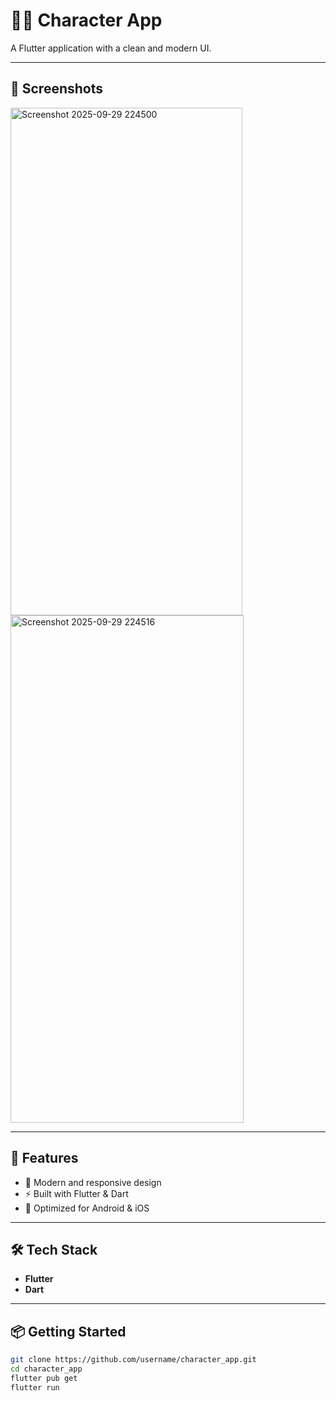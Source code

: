 # 🧑‍💻 Character App  

A Flutter application with a clean and modern UI.  

---

## 📱 Screenshots  

<img width="371" height="812" alt="Screenshot 2025-09-29 224500" src="https://github.com/user-attachments/assets/16296562-8ea1-421f-bd03-ac88599c0a8e" />

<img width="373" height="812" alt="Screenshot 2025-09-29 224516" src="https://github.com/user-attachments/assets/17a4c32d-87b7-4aa1-a1a5-67523b7ce673" />

---

## 🚀 Features  
- 🎨 Modern and responsive design  
- ⚡ Built with Flutter & Dart  
- 📱 Optimized for Android & iOS  

---

## 🛠️ Tech Stack  
- **Flutter**  
- **Dart**  

---

## 📦 Getting Started  

```bash
git clone https://github.com/username/character_app.git
cd character_app
flutter pub get
flutter run
